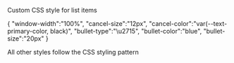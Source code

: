 Custom CSS style for list items

{
    "window-width":"100%",
    "cancel-size":"12px",
    "cancel-color":"var(--text-primary-color, black)",
    "bullet-type":"\u2715",
    "bullet-color":"blue",
    "bullet-size":"20px"
}

All other styles follow the CSS styling pattern